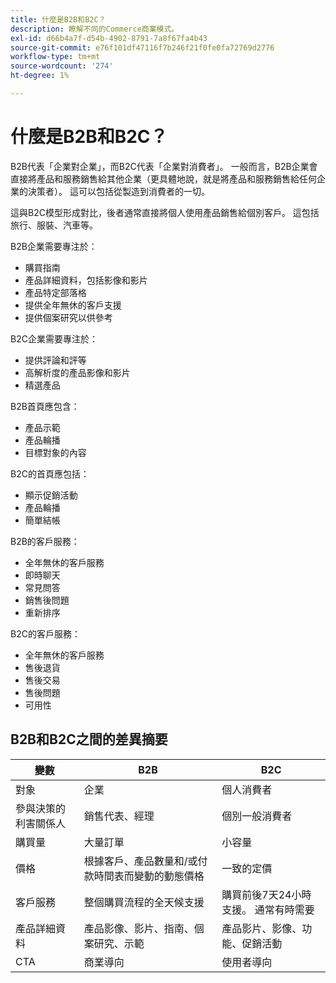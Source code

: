 ```yaml
---
title: 什麼是B2B和B2C？
description: 瞭解不同的Commerce商業模式。
exl-id: d66b4a7f-d54b-4902-8791-7a8f67fa4b43
source-git-commit: e76f101df47116f7b246f21f0fe0fa72769d2776
workflow-type: tm+mt
source-wordcount: '274'
ht-degree: 1%

---
```


# 什麼是B2B和B2C？

B2B代表「企業對企業」，而B2C代表「企業對消費者」。 一般而言，B2B企業會直接將產品和服務銷售給其他企業（更具體地說，就是將產品和服務銷售給任何企業的決策者）。 這可以包括從製造到消費者的一切。

這與B2C模型形成對比，後者通常直接將個人使用產品銷售給個別客戶。 這包括旅行、服裝、汽車等。

B2B企業需要專注於：

- 購買指南
- 產品詳細資料，包括影像和影片
- 產品特定部落格
- 提供全年無休的客戶支援
- 提供個案研究以供參考

B2C企業需要專注於：

- 提供評論和評等
- 高解析度的產品影像和影片
- 精選產品

B2B首頁應包含：

- 產品示範
- 產品輪播
- 目標對象的內容

B2C的首頁應包括：

- 顯示促銷活動
- 產品輪播
- 簡單結帳

B2B的客戶服務：

- 全年無休的客戶服務
- 即時聊天
- 常見問答
- 銷售後問題
- 重新排序

B2C的客戶服務：

- 全年無休的客戶服務
- 售後退貨
- 售後交易
- 售後問題
- 可用性

## B2B和B2C之間的差異摘要

| 變數 | B2B | B2C |
|----------|-----|-----|
| 對象 | 企業 | 個人消費者 |
| 參與決策的利害關係人 | 銷售代表、經理 | 個別一般消費者 |
| 購買量 | 大量訂單 | 小容量 |
| 價格 | 根據客戶、產品數量和/或付款時間表而變動的動態價格 | 一致的定價 |
| 客戶服務 | 整個購買流程的全天候支援 | 購買前後7天24小時支援。 通常有時需要 |
| 產品詳細資料 | 產品影像、影片、指南、個案研究、示範 | 產品影片、影像、功能、促銷活動 |
| CTA | 商業導向 | 使用者導向 |
